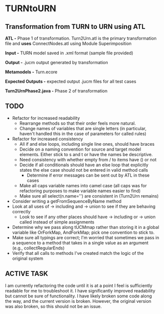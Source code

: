 # TURNtoURN

## Transformation from TURN to URN using ATL
  
**ATL -** Phase 1 of transformation. Turn2Urn.atl is the primary transformation file and **uses** ConnectNodes.atl using Module Superimposition  
  
**Input -** TURN model saved in .xml format (sample file provided)  
  
**Output -** .jucm output generated by transformation  
  
**Metamodels -** Turn.ecore    
  
**Expected Outputs -** expected output .jucm files for all test cases  
  
**Turn2UrnPhase2.java -** Phase 2 of transformation 

## TODO
* Refactor for increased readability
	* Rearrange methods so that their order feels more natural.
	* Change names of variables that are single letters (in particular, haven't handled this in the case of parameters for called rules)
* Refactor for increased consistency
	* All if and else loops, including single line ones, should have braces
	* Decide on a naming convention for source and target model elements. Either stick to s and t or have the names be descriptive.
	* Need consistency with whether empty from / to items have () or not
	* Decide if all conditionals should have an else loop that explicitly states the else case should not be entered in valid method calls
		* Determine if error messages can be sent out by ATL in these cases
	* Make all caps variable names into camel case (all caps was for refactoring purposes to make variable names easier to find)
	* Make sure all select(n.name='') are consistent in (Turn2Urn remains)
* Consider writing a getFromSequenceByName method
* Look at all uses of -> including and -> union to see if they are behaving correctly
	* Look to see if any other places should have -> including or -> union called instead of simple assignments
* Determine why we pass along tUCMmap rather than storing it in a global variable like OrForkMap, AndForkMap; pick one convention to stick to.
* Make sure all typings are correct; I'm worried that sometimes we pass in a sequence to a method that takes in a single value as an argument (e.g., collectRegularEnds)
* Verify that all calls to methods I've created match the logic of the original system

## ACTIVE TASK
I am currently refactoring the code until it is at a point I feel is sufficiently readable for me to troubleshoot it. I have significantly improved readability but cannot be sure of functionality. I have likely broken some code along the way, and the current version is broken. However, the original version was also broken, so this should not be an issue.
